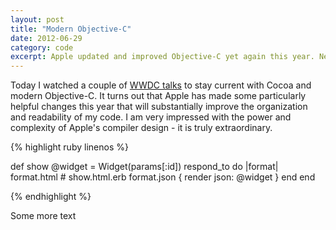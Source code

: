 ```yaml
---
layout: post
title: "Modern Objective-C"
date: 2012-06-29
category: code
excerpt: Apple updated and improved Objective-C yet again this year. New features, available in the Xcode 4.4 compiler, were outlined in the WWDC talks this Summer. I outline some of my favorites.
---
```


Today I watched a couple of [WWDC talks](https://developer.apple.com/wwdc/) to stay current with Cocoa and modern Objective-C. It turns out that Apple has made some particularly helpful changes this year that will substantially improve the organization and readability of my code. I am very impressed with the power and complexity of Apple's compiler design - it is truly extraordinary.

{% highlight ruby linenos %}

def show
  @widget = Widget(params[:id])
  respond_to do |format|
    format.html # show.html.erb
    format.json { render json: @widget }
  end
end

{% endhighlight %}

Some more text